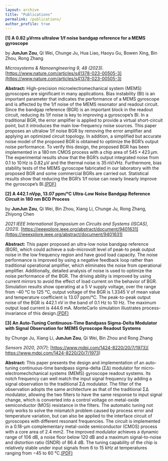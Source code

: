 ```yaml
---
layout: archive
title: "Publications"
permalink: /publications/
author_profile: true
---
```

**[1] A 0.82 μVrms ultralow 1/f noise bandgap reference for a MEMS gyroscope**

by **JunJun Zou**, Qi Wei, Chunge Ju, Hua Liao, Haoyu Gu, Bowen Xing, Bin Zhou, Rong Zhang

_Microsystems & Nanoengineering 9, 48 (2023)._ [https://www.nature.com/articles/s41378-023-00505-3](https://www.nature.com/articles/s41378-023-00505-3)

**Abstract:** High-precision microelectromechanical system (MEMS) gyroscopes are significant in many applications. Bias instability (BI) is an important parameter that indicates the performance of a MEMS gyroscope and is affected by the 1/f noise of the MEMS resonator and readout circuit. Since the bandgap reference (BGR) is an important block in the readout circuit, reducing its 1/f noise is key to improving a gyroscope’s BI. In a traditional BGR, the error amplifier is applied to provide a virtual short-circuit point, but it introduces the main low-frequency noise sources. This paper proposes an ultralow 1/f noise BGR by removing the error amplifier and applying an optimized circuit topology. In addition, a simplified but accurate noise model of the proposed BGR is obtained to optimize the BGR’s output noise performance. To verify this design, the proposed BGR has been implemented in a 180 nm CMOS process with a chip area of 545 × 423 μm. The experimental results show that the BGR’s output integrated noise from 0.1 to 10 Hz is 0.82 μV and the thermal noise is 35 nV/√Hz. Furthermore, bias stability tests of the MEMS gyroscope fabricated in our laboratory with the proposed BGR and some commercial BGRs are carried out. Statistical results show that reducing the BGR’s 1/f noise can nearly linearly improve the gyroscope’s BI.[(PDF)](http://academicpages.github.io/files/micro&nano.pdf)

**[2] A 442.1 nVpp, 13.07 ppm/°C Ultra-Low Noise Bandgap Reference Circuit in 180 nm BCD Process**

by **JunJun Zou**, Qi Wei, Bin Zhou, Xiang Li, Chunge Ju, Rong Zhang, Zhiyong Chen

_2021 IEEE International Symposium on Circuits and Systems (ISCAS), (2021)._ [https://ieeexplore.ieee.org/abstract/document/9401631](https://ieeexplore.ieee.org/abstract/document/9401631)

**Abstract:** This paper proposed an ultra-low noise bandgap reference (BGR), which could achieve a sub-microvolt level of peak-to peak output noise in the low frequency region and have good load capacity. The noise performance is improved by using a negative feedback loop rather than traditional operational amplifier, which eliminates the noise from operational amplifier. Additionally, detailed analysis of noise is used to optimize the noise performance of the BGR. The driving ability is improved by using current mirrors to avoid the effect of load current on the behavior of BGR. Simulation results show operating at a 5 V supply voltage, over the range from -40 °C to 125 °C, output voltage of the BGR is 1.3345 V of mean value and temperature coefficient is 13.07 ppm/°C. The peak-to-peak output noise of the BGR is 442.1 nV in the band of 0.1 Hz to 10 Hz. The maximum output load current is 444.6 mA. MonteCarlo simulation illustrates process-invariance of this design.[(PDF)](http://academicpages.github.io/files/iscas.pdf)


 **[3] An Auto-Tuning Continuous-Time Bandpass Sigma-Delta Modulator with Signal Observation for MEMS Gyroscope Readout Systems** 

by Chunge Ju, Xiang Li, **JunJun Zou**, Qi Wei, Bin Zhou and Rong Zhang 

_Sensors 2020, 20(7);_ [https://www.mdpi.com/1424-8220/20/7/1973]( https://www.mdpi.com/1424-8220/20/7/1973)

**Abstract:** This paper presents the design and implementation of an auto-tuning continuous-time bandpass sigma-delta (ΣΔ) modulator for micro-electromechchanical systems (MEMS) gyroscope readout systems. Its notch frequency can well match the input signal frequency by adding a signal observation to the traditional ΣΔ modulator. The filter of the observation adopts the same architecture as that of the traditional ΣΔ modulator, allowing the two filters to have the same response to input signal change, which is converted into a control voltage on metal-oxide semiconductor (MOS) resistance in the filters. The automatic tuning not only works to solve the mismatch problem caused by process error and temperature variation, but can also be applied to the interface circuit of gyroscopes with different resonant frequencies. The circuit is implemented in a 0.18-μm complementary metal-oxide semiconductor (CMOS) process with a core area of 2.4 mm2. The improved modulator achieves a dynamic range of 106 dB, a noise floor below 120 dB and a maximum signal-to-noise and distortion ratio (SNDR) of 86.4 dB. The tuning capability of the chip is relatively stable under input signals from 6 to 15 kHz at temperatures ranging from −45 to 60 °C.[(PDF)](http://academicpages.github.io/files/sensors.pdf)
